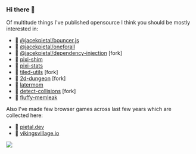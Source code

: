 ### Hi there 👋

Of multitude things I've published opensource I think you should be mostly interested in:
- 🚀 [@jacekpietal/bouncer.js](https://github.com/Prozi/bouncer.js)
- 🚀 [@jacekpietal/oneforall](https://github.com/Prozi/oneforall)
- 🚀 [@jacekpietal/dependency-injection](https://github.com/Prozi/dependency-injection) [fork]
- 🚀 [pixi-shim](https://github.com/Prozi/pixi-shim)
- 🚀 [pixi-stats](https://github.com/Prozi/pixi-stats)
- 🚀 [tiled-utils](https://github.com/Prozi/tiled-utils) [fork]
- 🚀 [2d-dungeon](https://github.com/Prozi/dungeon-generator) [fork]
- 🚀 [latermom](https://github.com/Prozi/latermom)
- 🚀 [detect-collisions](https://github.com/Prozi/detect-collisions) [fork]
- 🚀 [fluffy-memleak](https://github.com/Prozi/fluffy)

Also I've made few browser games across last few years which are collected here:
- 🚀 [pietal.dev](https://pietal.dev)
- 🚀 [vikingsvillage.io](https://vikingsvillage.io)

![](https://pietal.dev/assets/img/screenshot/screenshot-06.jpg?v=2)
